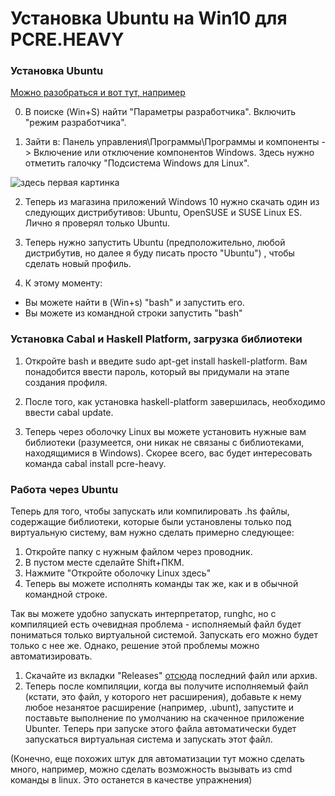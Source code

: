 # Установка Ubuntu на Win10 для PCRE.HEAVY

### Установка Ubuntu

[Можно разобраться и вот тут, например](https://remontka.pro/linux-bash-shell-windows-10/)

 0. В поиске (Win+S) найти "Параметры разработчика". Включить "режим разработчика".

 1. Зайти в: Панель управления\Программы\Программы и компоненты -> Включение или отключение компонентов Windows.
 Здесь нужно отметить галочку "Подсистема Windows для Linux".
 
 ![здесь первая картинка](https://remontka.pro/images/enable-windows-subsystem-for-linux-1709.png)
 
 2. Теперь из магазина приложений Windows 10 нужно скачать один из следующих дистрибутивов: Ubuntu, OpenSUSE и SUSE Linux ES. Лично я проверял только Ubuntu.
 
 3. Теперь нужно запустить Ubuntu (предположительно, любой дистрибутив, но далее я буду писать просто "Ubuntu") , чтобы сделать новый профиль.
 
 4. К этому моменту:
  - Вы можете найти в (Win+s) "bash" и запустить его.
  - Вы можете из командной строки запустить "bash"
  
### Установка Cabal и Haskell Platform, загрузка библиотеки

 1. Откройте bash и введите sudo apt-get install haskell-platform. Вам понадобится ввести пароль, который вы придумали на этапе создания профиля.
 
 2. После того, как установка haskell-platform завершилась, необходимо ввести cabal update.
 
 3. Теперь через оболочку Linux вы можете установить нужные вам библиотеки (разумеется, они никак не связаны с библиотеками, находящимися в Windows).
 Скорее всего, вас будет интересовать команда cabal install pcre-heavy.

### Работа через Ubuntu

Теперь для того, чтобы запускать или компилировать .hs файлы, содержащие библиотеки, которые были установлены только под виртуальную систему, вам нужно сделать
примерно следующее:

  1. Откройте папку с нужным файлом через проводник.
  2. В пустом месте сделайте Shift+ПКМ.
  3. Нажмите "Откройте оболочку Linux здесь"
  4. Теперь вы можете исполнять команды так же, как и в обычной командной строке.
  
Так вы можете удобно запускать интерпретатор, runghc, но с компиляцией есть очевидная проблема - исполняемый файл будет пониматься только виртуальной системой.
Запускать его можно будет только с нее же. Однако, решение этой проблемы можно автоматизировать.
  
  1. Скачайте из вкладки "Releases" [отсюда](https://github.com/ghB111/Ubunter/releases) последний файл или архив.
  2. Теперь после компиляции, когда вы получите исполняемый файл (кстати, это файл, у которого нет расширения), добавьте к нему любое незанятое расширение
  (например, .ubunt), запустите и поставьте выполнение по умолчанию на скаченное приложение Ubunter. Теперь при запуске этого файла автоматически будет запускаться
  виртуальная система и запускать этот файл.
  
(Конечно, еще похожих штук для автоматизации тут можно сделать много, например, можно сделать возможность вызывать из cmd команды в linux. Это останется в качестве
  упражнения)




